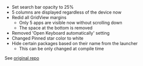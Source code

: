 * Set search bar opacity to 25%
* 5 columns are displayed regardless of the device now
* Redid all GridView margins
  * Only 5 apps are visible now without scrolling down
  * The space at the bottom is removed
* Removed 'Open Keyboard automatically' setting
* Changed Pinned star color to white
* Hide certain packages based on their name from the launcher
  * This can be only changed at compile time

See [original repo](https://github.com/seizonsenryaku/HayaiLauncher)
